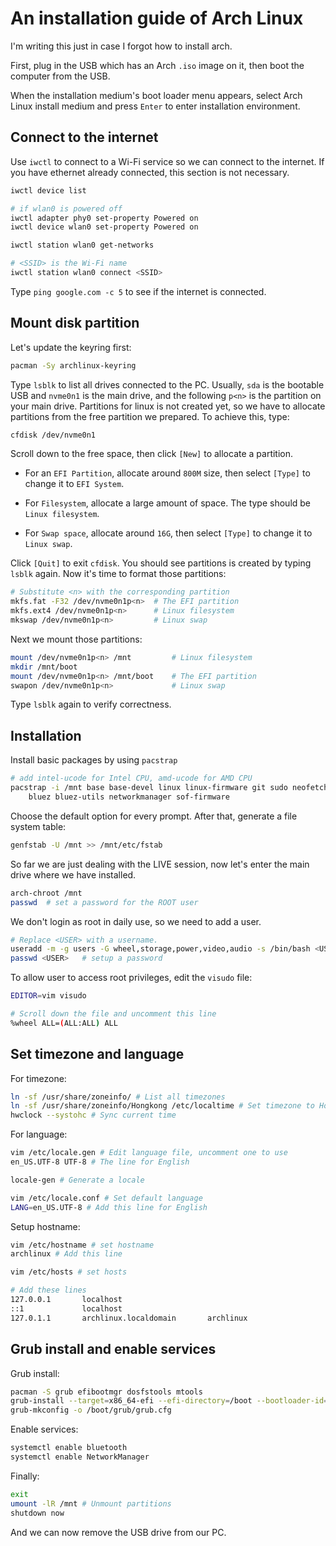# An installation guide of Arch Linux 

I'm writing this just in case I forgot how to install arch.

First, plug in the USB which has an Arch `.iso` image on it,
then boot the computer from the USB.

When the installation medium's boot loader menu appears,
select Arch Linux install medium and press `Enter` to enter installation environment.

## Connect to the internet

Use `iwctl` to connect to a Wi-Fi service so we can connect to the internet.
If you have ethernet already connected, this section is not necessary.

```bash
iwctl device list

# if wlan0 is powered off
iwctl adapter phy0 set-property Powered on
iwctl device wlan0 set-property Powered on

iwctl station wlan0 get-networks

# <SSID> is the Wi-Fi name
iwctl station wlan0 connect <SSID>
```

Type `ping google.com -c 5` to see if the internet is connected.

## Mount disk partition

Let's update the keyring first:

```bash
pacman -Sy archlinux-keyring
```

Type `lsblk` to list all drives connected to the PC.
Usually, `sda` is the bootable USB and `nvme0n1` is the main drive,
and the following `p<n>` is the partition on your main drive.
Partitions for linux is not created yet,
so we have to allocate partitions from the free partition we prepared. To achieve this, type:

```bash
cfdisk /dev/nvme0n1
```

Scroll down to the free space, then click `[New]` to allocate a partition.

- For an `EFI Partition`, allocate around `800M` size, then select `[Type]` to change it to `EFI System`.

- For `Filesystem`, allocate a large amount of space. The type should be `Linux filesystem`.

- For `Swap space`, allocate around `16G`, then select `[Type]` to change it to `Linux swap`.

Click `[Quit]` to exit `cfdisk`. You should see partitions is created by typing `lsblk` again.
Now it's time to format those partitions:

```bash
# Substitute <n> with the corresponding partition
mkfs.fat -F32 /dev/nvme0n1p<n>  # The EFI partition
mkfs.ext4 /dev/nvme0n1p<n>      # Linux filesystem
mkswap /dev/nvme0n1p<n>         # Linux swap
```

Next we mount those partitions:

```bash
mount /dev/nvme0n1p<n> /mnt         # Linux filesystem
mkdir /mnt/boot
mount /dev/nvme0n1p<n> /mnt/boot    # The EFI partition
swapon /dev/nvme0n1p<n>             # Linux swap
```

Type `lsblk` again to verify correctness.

## Installation

Install basic packages by using `pacstrap`

```bash
# add intel-ucode for Intel CPU, amd-ucode for AMD CPU
pacstrap -i /mnt base base-devel linux linux-firmware git sudo neofetch htop nano vim 
    bluez bluez-utils networkmanager sof-firmware
```

Choose the default option for every prompt. After that, generate a file system table:

```bash
genfstab -U /mnt >> /mnt/etc/fstab
```

So far we are just dealing with the LIVE session,
now let's enter the main drive where we have installed.

```bash
arch-chroot /mnt
passwd  # set a password for the ROOT user
```

We don't login as root in daily use, so we need to add a user.

```bash
# Replace <USER> with a username.
useradd -m -g users -G wheel,storage,power,video,audio -s /bin/bash <USER>
passwd <USER>   # setup a password
```

To allow user to access root privileges, edit the `visudo` file:

```bash
EDITOR=vim visudo

# Scroll down the file and uncomment this line
%wheel ALL=(ALL:ALL) ALL
```

## Set timezone and language

For timezone:

```bash
ln -sf /usr/share/zoneinfo/ # List all timezones
ln -sf /usr/share/zoneinfo/Hongkong /etc/localtime # Set timezone to Hong Kong
hwclock --systohc # Sync current time
```

For language:

```bash
vim /etc/locale.gen # Edit language file, uncomment one to use
en_US.UTF-8 UTF-8 # The line for English

locale-gen # Generate a locale

vim /etc/locale.conf # Set default language
LANG=en_US.UTF-8 # Add this line for English
```

Setup hostname:

```bash
vim /etc/hostname # set hostname
archlinux # Add this line

vim /etc/hosts # set hosts

# Add these lines
127.0.0.1       localhost
::1             localhost
127.0.1.1       archlinux.localdomain       archlinux
```

## Grub install and enable services

Grub install:

```bash
pacman -S grub efibootmgr dosfstools mtools
grub-install --target=x86_64-efi --efi-directory=/boot --bootloader-id=GRUB
grub-mkconfig -o /boot/grub/grub.cfg
```

Enable services:

```bash
systemctl enable bluetooth
systemctl enable NetworkManager
```

Finally:

```bash
exit
umount -lR /mnt # Unmount partitions
shutdown now
```

And we can now remove the USB drive from our PC.
